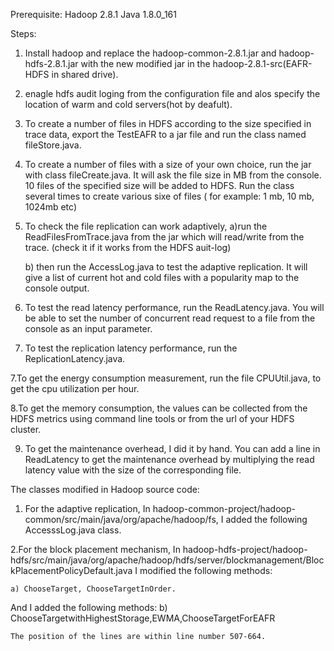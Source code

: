 Prerequisite:
Hadoop 2.8.1
Java 1.8.0_161

Steps:

1. Install hadoop and replace the hadoop-common-2.8.1.jar and hadoop-hdfs-2.8.1.jar with the new modified jar in the hadoop-2.8.1-src(EAFR-HDFS in shared drive).

3. enagle hdfs audit loging from the configuration file and alos specify the location of warm and cold servers(hot by deafult).

2. To create a number of files in HDFS according to the size specified in trace data, export the TestEAFR to a jar file and run the class named fileStore.java.

3. To create a number of files with a size of your own choice, run the jar with class fileCreate.java. It will ask the file size in MB from the console. 10 files of the specified size will be added to HDFS. Run the class several times to create various sixe of files ( for example: 1 mb, 10 mb, 1024mb etc)

4. To check the file replication can work adaptively, 
    a)run the ReadFilesFromTrace.java from the jar which will read/write from the trace. (check it if it works from the HDFS auit-log)
    
    b) then run the AccessLog.java to test the adaptive replication. It will give a list of current hot and cold files with a popularity map to the console output.
    
5. To test the read latency performance, run the ReadLatency.java. You will be able to set the number of concurrent read request to a file from the console as an input parameter.
6. To test the replication latency performance, run the ReplicationLatency.java.

7.To get the energy consumption measurement, run the file CPUUtil.java, to get the cpu utilization per hour.

8.To get the memory consumption, the values can be collected from the HDFS metrics  using command line tools or from the url of your HDFS cluster.

9. To get the maintenance overhead, I did it by hand. You can add a line in ReadLatency to get the maintenance overhead by multiplying the read latency value with the size of the corresponding file.



The classes modified in Hadoop source code:

1. For the adaptive replication, In hadoop-common-project/hadoop-common/src/main/java/org/apache/hadoop/fs, I added the following AccesssLog.java class.

2.For the block placement mechanism, In hadoop-hdfs-project/hadoop-hdfs/src/main/java/org/apache/hadoop/hdfs/server/blockmanagement/BlockPlacementPolicyDefault.java I modified the following methods:

    a) ChooseTarget, ChooseTargetInOrder.
  And I added the following methods:
    b)  ChooseTargetwithHighestStorage,EWMA,ChooseTargetForEAFR
    
    The position of the lines are within line number 507-664.
    


